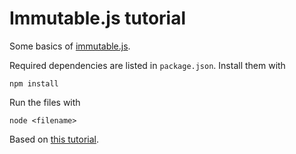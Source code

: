 # Immutable.js tutorial

Some basics of [immutable.js](https://immutable-js.github.io/immutable-js/).

Required dependencies are listed in `package.json`. Install them with

    npm install

Run the files with

    node <filename>

Based on [this tutorial](https://www.youtube.com/watch?v=cHKG4b2XNig).
